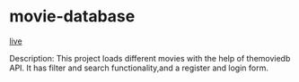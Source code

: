 # movie-database
[live](https://project-movie-database.onrender.com)

Description:
This project loads different movies with the help of themoviedb API.
It has filter and search functionality,and a register and login form.





